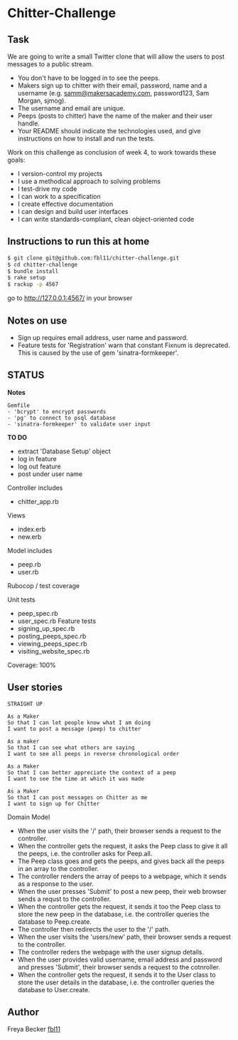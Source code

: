 Chitter-Challenge
==================

Task
-------
We are going to write a small Twitter clone that will allow the users to post messages to a public stream.

* You don't have to be logged in to see the peeps.
* Makers sign up to chitter with their email, password, name and a username (e.g. samm@makersacademy.com, password123, Sam Morgan, sjmog).
* The username and email are unique.
* Peeps (posts to chitter) have the name of the maker and their user handle.
* Your README should indicate the technologies used, and give instructions on how to install and run the tests.

Work on this challenge as conclusion of week 4, to work towards these goals:

* I version-control my projects
* I use a methodical approach to solving problems
* I test-drive my code
* I can work to a specification
* I create effective documentation
* I can design and build user interfaces
* I can write standards-compliant, clean object-oriented code

Instructions to run this at home
-----
```sh
$ git clone git@github.com:fbl11/chitter-challenge.git
$ cd chitter-challenge
$ bundle install
$ rake setup
$ rackup -p 4567
```
go to http://127.0.0.1:4567/ in your browser

Notes on use
------------------
* Sign up requires email address, user name and password.
* Feature tests for 'Registration' warn that constant Fixnum is deprecated.  This is caused by the use of gem 'sinatra-formkeeper'.

STATUS
-----

**Notes**
```
Gemfile
- 'bcrypt' to encrypt passwords
- 'pg' to connect to psql database
- 'sinatra-formkeeper' to validate user input
```

**TO DO**

- extract 'Database Setup' object
- log in feature
- log out feature
- post under user name

Controller
includes
- chitter_app.rb

Views
- index.erb
- new.erb

Model
includes
- peep.rb
- user.rb

Rubocop / test coverage

Unit tests
- peep_spec.rb
- user_spec.rb
Feature tests
- signing_up_spec.rb
- posting_peeps_spec.rb
- viewing_peeps_spec.rb
- visiting_website_spec.rb

Coverage: 100%

User stories
-----
```
STRAIGHT UP

As a Maker
So that I can let people know what I am doing  
I want to post a message (peep) to chitter

As a maker
So that I can see what others are saying  
I want to see all peeps in reverse chronological order

As a Maker
So that I can better appreciate the context of a peep
I want to see the time at which it was made

As a Maker
So that I can post messages on Chitter as me
I want to sign up for Chitter
```

Domain Model

* When the user visits the '/' path, their browser sends a request to the controller.
* When the controller gets the request, it asks the Peep class to give it all the peeps, i.e. the controller asks for Peep.all.
* The Peep class goes and gets the peeps, and gives back all the peeps in an array to the controller.
* The controller renders the array of peeps to a webpage, which it sends as a response to the user.
* When the user presses 'Submit' to post a new peep, their web browser sends a requst to the controller.
* When the controller gets the request, it sends it too the Peep class to store the new peep in the database, i.e. the controller queries the database to Peep.create.
* The controller then redirects the user to the '/' path.
* When the user visits the 'users/new' path, their browser sends a request to the controller.
* The controller reders the webpage with the user signup details.
* When the user provides valid username, email address and password and presses 'Submit', their browser sends a request to the cotnroller.
* When the controller gets the request, it sends it to the User class to store the user details in the database, i.e. the controller queries the database to User.create.

Author
-----
Freya Becker [fbl11](https://github.com/fbl11/)
